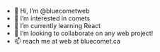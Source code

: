 - 👋 Hi, I’m @bluecometweb
- 👀 I’m interested in comets
- 🌱 I’m currently learning React
- 💞️ I’m looking to collaborate on any web project!
- 📫 reach me at web at bluecomet.ca

<!---
bluecometweb/bluecometweb is a ✨ special ✨ repository because its `README.md` (this file) appears on your GitHub profile.
You can click the Preview link to take a look at your changes.
--->
